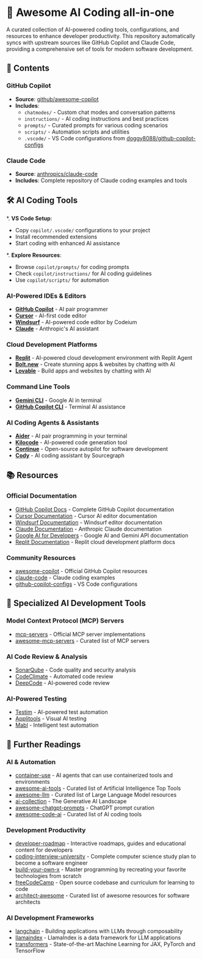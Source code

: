 # 🤖 Awesome AI Coding all-in-one

A curated collection of AI-powered coding tools, configurations, and resources to enhance developer productivity. This repository automatically syncs with upstream sources like GitHub Copilot and Claude Code, providing a comprehensive set of tools for modern software development.

## 📂 Contents

### GitHub Copilot

- **Source**: [github/awesome-copilot](https://github.com/github/awesome-copilot)
- **Includes**:
  - `chatmodes/` - Custom chat modes and conversation patterns
  - `instructions/` - AI coding instructions and best practices
  - `prompts/` - Curated prompts for various coding scenarios
  - `scripts/` - Automation scripts and utilities
  - `.vscode/` - VS Code configurations from [doggy8088/github-copilot-configs](https://github.com/doggy8088/github-copilot-configs)

### Claude Code

- **Source**: [anthropics/claude-code](https://github.com/anthropics/claude-code)
- **Includes**: Complete repository of Claude coding examples and tools

## 🛠️ AI Coding Tools

\*. **VS Code Setup**:

- Copy `copilot/.vscode/` configurations to your project
- Install recommended extensions
- Start coding with enhanced AI assistance

\*. **Explore Resources**:

- Browse `copilot/prompts/` for coding prompts
- Check `copilot/instructions/` for AI coding guidelines
- Use `copilot/scripts/` for automation

### AI-Powered IDEs & Editors

- **[GitHub Copilot](https://copilot.github.com/)** - AI pair programmer
- **[Cursor](https://cursor.com/)** - AI-first code editor
- **[Windsurf](https://windsurf.com/)** - AI-powered code editor by Codeium
- **[Claude](https://claude.ai/)** - Anthropic's AI assistant

### Cloud Development Platforms

- **[Replit](https://replit.com/)** - AI-powered cloud development environment with Replit Agent
- **[Bolt.new](https://bolt.new/)** - Create stunning apps & websites by chatting with AI
- **[Lovable](https://lovable.dev/)** - Build apps and websites by chatting with AI

### Command Line Tools

- **[Gemini CLI](https://ai.google.dev/)** - Google AI in terminal
- **[GitHub Copilot CLI](https://cli.github.com/)** - Terminal AI assistance

### AI Coding Agents & Assistants

- **[Aider](https://aider.chat/)** - AI pair programming in your terminal
- **[Kilocode](https://github.com/kilocode-ai/kilocode)** - AI-powered code generation tool
- **[Continue](https://continue.dev/)** - Open-source autopilot for software development
- **[Cody](https://sourcegraph.com/cody)** - AI coding assistant by Sourcegraph

## 📚 Resources

### Official Documentation

- [GitHub Copilot Docs](https://docs.github.com/en/copilot) - Complete GitHub Copilot documentation
- [Cursor Documentation](https://docs.cursor.com/) - Cursor AI editor documentation
- [Windsurf Documentation](https://docs.windsurf.com/) - Windsurf editor documentation
- [Claude Documentation](https://docs.anthropic.com/claude/) - Anthropic Claude documentation
- [Google AI for Developers](https://ai.google.dev/) - Google AI and Gemini API documentation
- [Replit Documentation](https://docs.replit.com/) - Replit cloud development platform docs

### Community Resources

- [awesome-copilot](https://github.com/github/awesome-copilot) - Official GitHub Copilot resources
- [claude-code](https://github.com/anthropics/claude-code) - Claude coding examples
- [github-copilot-configs](https://github.com/doggy8088/github-copilot-configs) - VS Code configurations

## 🎯 Specialized AI Development Tools

### Model Context Protocol (MCP) Servers

- [mcp-servers](https://github.com/modelcontextprotocol/servers) - Official MCP server implementations
- [awesome-mcp-servers](https://github.com/punkpeye/awesome-mcp-servers) - Curated list of MCP servers

### AI Code Review & Analysis

- [SonarQube](https://www.sonarqube.org/) - Code quality and security analysis
- [CodeClimate](https://codeclimate.com/) - Automated code review
- [DeepCode](https://www.deepcode.ai/) - AI-powered code review

### AI-Powered Testing

- [Testim](https://www.testim.io/) - AI-powered test automation
- [Applitools](https://applitools.com/) - Visual AI testing
- [Mabl](https://www.mabl.com/) - Intelligent test automation

## 📖 Further Readings

### AI & Automation

- [container-use](https://github.com/dagger/container-use) - AI agents that can use containerized tools and environments
- [awesome-ai-tools](https://github.com/mahseema/awesome-ai-tools) - Curated list of Artificial Intelligence Top Tools
- [awesome-llm](https://github.com/Hannibal046/Awesome-LLM) - Curated list of Large Language Model resources
- [ai-collection](https://github.com/ai-collection/ai-collection) - The Generative AI Landscape
- [awesome-chatgpt-prompts](https://github.com/f/awesome-chatgpt-prompts) - ChatGPT prompt curation
- [awesome-code-ai](https://github.com/sourcegraph/awesome-code-ai) - Curated list of AI coding tools

### Development Productivity

- [developer-roadmap](https://github.com/kamranahmedse/developer-roadmap) - Interactive roadmaps, guides and educational content for developers
- [coding-interview-university](https://github.com/jwasham/coding-interview-university) - Complete computer science study plan to become a software engineer
- [build-your-own-x](https://github.com/codecrafters-io/build-your-own-x) - Master programming by recreating your favorite technologies from scratch
- [freeCodeCamp](https://github.com/freeCodeCamp/freeCodeCamp) - Open source codebase and curriculum for learning to code
- [architect-awesome](https://github.com/XD3an/architect-awesome) - Curated list of awesome resources for software architects

### AI Development Frameworks

- [langchain](https://github.com/langchain-ai/langchain) - Building applications with LLMs through composability
- [llamaindex](https://github.com/run-llama/llama_index) - LlamaIndex is a data framework for LLM applications
- [transformers](https://github.com/huggingface/transformers) - State-of-the-art Machine Learning for JAX, PyTorch and TensorFlow
